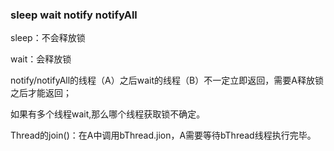 ### sleep wait notify notifyAll

sleep：不会释放锁

wait：会释放锁

notify/notifyAll的线程（A）之后wait的线程（B）不一定立即返回，需要A释放锁之后才能返回；

如果有多个线程wait,那么哪个线程获取锁不确定。

Thread的join()：在A中调用bThread.jion，A需要等待bThread线程执行完毕。

